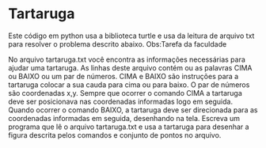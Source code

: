 # Tartaruga
Este código em python usa a biblioteca turtle e usa da leitura de arquivo txt para resolver o problema descrito abaixo.
Obs:Tarefa da faculdade

No arquivo tartaruga.txt você encontra as informações necessárias para ajudar uma tartaruga. As linhas deste arquivo contém ou as palavras CIMA ou BAIXO ou um par de números. CIMA e BAIXO são instruções para a tartaruga colocar a sua cauda para cima ou para baixo. O par de números são coordenadas x,y. Sempre que ocorrer o comando CIMA a tartaruga deve ser posicionava nas coordenadas informadas logo em seguida. Quando ocorrer o comando BAIXO, a tartaruga deve ser direcionada para as coordenadas informadas em seguida, desenhando na tela. Escreva um programa que lê o arquivo tartaruga.txt e usa a tartaruga para desenhar a figura descrita pelos comandos e conjunto de pontos no arquivo.
